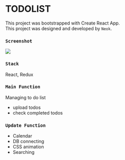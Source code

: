 # TODOLIST

This project was bootstrapped with Create React App. <br>
This project was designed and developed by `Neok`. <br>

### `Screenshot`

<img src="https://user-images.githubusercontent.com/35194760/63636878-630f4680-c6b0-11e9-8dde-e53c960fc268.png" />

### `Stack`

React, Redux


### `Main Function`

Managing to do list

- upload todos
- check completed todos


### `Update Function`

- Calendar
- DB connecting
- CSS animation
- Searching
